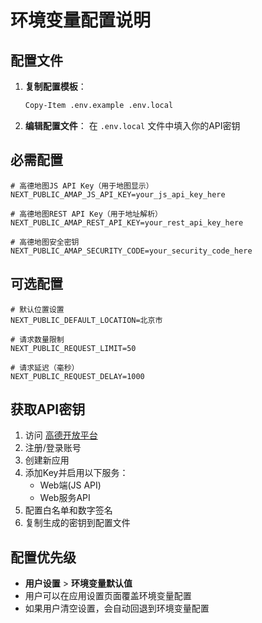 # 环境变量配置说明

## 配置文件

1. **复制配置模板**：
   ```bash
   Copy-Item .env.example .env.local
   ```

2. **编辑配置文件**：
   在 `.env.local` 文件中填入你的API密钥

## 必需配置

```env
# 高德地图JS API Key（用于地图显示）
NEXT_PUBLIC_AMAP_JS_API_KEY=your_js_api_key_here

# 高德地图REST API Key（用于地址解析）
NEXT_PUBLIC_AMAP_REST_API_KEY=your_rest_api_key_here

# 高德地图安全密钥
NEXT_PUBLIC_AMAP_SECURITY_CODE=your_security_code_here
```

## 可选配置

```env
# 默认位置设置
NEXT_PUBLIC_DEFAULT_LOCATION=北京市

# 请求数量限制
NEXT_PUBLIC_REQUEST_LIMIT=50

# 请求延迟（毫秒）
NEXT_PUBLIC_REQUEST_DELAY=1000
```

## 获取API密钥

1. 访问 [高德开放平台](https://console.amap.com/)
2. 注册/登录账号
3. 创建新应用
4. 添加Key并启用以下服务：
   - Web端(JS API)
   - Web服务API
5. 配置白名单和数字签名
6. 复制生成的密钥到配置文件

## 配置优先级

- **用户设置** > **环境变量默认值**
- 用户可以在应用设置页面覆盖环境变量配置
- 如果用户清空设置，会自动回退到环境变量配置
